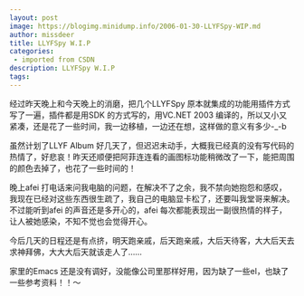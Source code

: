 ```yaml
---
layout: post
image: https://blogimg.minidump.info/2006-01-30-LLYFSpy-WIP.md
author: missdeer
title: LLYFSpy W.I.P
categories: 
 - imported from CSDN
description: LLYFSpy W.I.P
tags: 
---
```


经过昨天晚上和今天晚上的消磨，把几个LLYFSpy 原本就集成的功能用插件方式写了一遍，插件都是用SDK 的方式写的，用VC.NET 2003 编译的，所以又小又紧凑，还是花了一些时间，我一边移植，一边还在想，这样做的意义有多少-\_-b

虽然计划了LLYF Album 好几天了，但迟迟未动手，大概我已经真的没有写代码的热情了，好悲哀！昨天还顺便把阿菲连连看的画图标功能稍微改了一下，能把周围的颜色去掉了，也花了一些时间的！

晚上afei 打电话来问我电脑的问题，在解决不了之余，我不禁向她抱怨和感叹，我现在已经对这些东西很生疏了，我自己的电脑显卡松了，还要叫我堂哥来解决。不过能听到afei 的声音还是多开心的，afei 每次都能表现出一副很热情的样子，让人被她感染，不知不觉也会觉得开心。

今后几天的日程还是有点挤，明天跑亲戚，后天跑亲戚，大后天待客，大大后天去求神拜佛，大大大后天就该走人了……

家里的Emacs 还是没有调好，没能像公司里那样好用，因为缺了一些el，也缺了一些参考资料！！～
